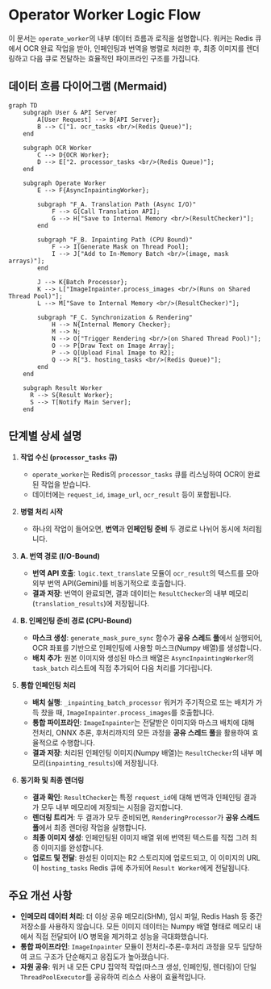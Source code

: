 # Operator Worker Logic Flow

이 문서는 `operate_worker`의 내부 데이터 흐름과 로직을 설명합니다. 워커는 Redis 큐에서 OCR 완료 작업을 받아, 인페인팅과 번역을 병렬로 처리한 후, 최종 이미지를 렌더링하고 다음 큐로 전달하는 효율적인 파이프라인 구조를 가집니다.

## 데이터 흐름 다이어그램 (Mermaid)

```mermaid
graph TD
    subgraph User & API Server
        A[User Request] --> B{API Server};
        B --> C["1. ocr_tasks <br/>(Redis Queue)"];
    end

    subgraph OCR Worker
        C --> D{OCR Worker};
        D --> E["2. processor_tasks <br/>(Redis Queue)"];
    end

    subgraph Operate Worker
        E --> F{AsyncInpaintingWorker};

        subgraph "F_A. Translation Path (Async I/O)"
            F --> G[Call Translation API];
            G --> H["Save to Internal Memory <br/>(ResultChecker)"];
        end

        subgraph "F_B. Inpainting Path (CPU Bound)"
            F --> I[Generate Mask on Thread Pool];
            I --> J["Add to In-Memory Batch <br/>(image, mask arrays)"];
        end
        
        J --> K{Batch Processor};
        K --> L["ImageInpainter.process_images <br/>(Runs on Shared Thread Pool)"];
        L --> M["Save to Internal Memory <br/>(ResultChecker)"];

        subgraph "F_C. Synchronization & Rendering"
            H --> N{Internal Memory Checker};
            M --> N;
            N --> O["Trigger Rendering <br/>(on Shared Thread Pool)"];
            O --> P[Draw Text on Image Array];
            P --> Q[Upload Final Image to R2];
            Q --> R["3. hosting_tasks <br/>(Redis Queue)"];
        end
    end
    
    subgraph Result Worker
      R --> S{Result Worker};
      S --> T[Notify Main Server];
    end
```

## 단계별 상세 설명

1.  **작업 수신 (`processor_tasks` 큐)**
    *   `operate_worker`는 Redis의 `processor_tasks` 큐를 리스닝하여 OCR이 완료된 작업을 받습니다.
    *   데이터에는 `request_id`, `image_url`, `ocr_result` 등이 포함됩니다.

2.  **병렬 처리 시작**
    *   하나의 작업이 들어오면, **번역**과 **인페인팅 준비** 두 경로로 나뉘어 동시에 처리됩니다.

3.  **A. 번역 경로 (I/O-Bound)**
    *   **번역 API 호출**: `logic.text_translate` 모듈이 `ocr_result`의 텍스트를 모아 외부 번역 API(Gemini)를 비동기적으로 호출합니다.
    *   **결과 저장**: 번역이 완료되면, 결과 데이터는 `ResultChecker`의 내부 메모리(`translation_results`)에 저장됩니다.

4.  **B. 인페인팅 준비 경로 (CPU-Bound)**
    *   **마스크 생성**: `generate_mask_pure_sync` 함수가 **공유 스레드 풀**에서 실행되어, OCR 좌표를 기반으로 인페인팅에 사용할 마스크(Numpy 배열)를 생성합니다.
    *   **배치 추가**: 원본 이미지와 생성된 마스크 배열은 `AsyncInpaintingWorker`의 `task_batch` 리스트에 직접 추가되어 다음 처리를 기다립니다.

5.  **통합 인페인팅 처리**
    *   **배치 실행**: `_inpainting_batch_processor` 워커가 주기적으로 또는 배치가 가득 찼을 때, `ImageInpainter.process_images`를 호출합니다.
    *   **통합 파이프라인**: `ImageInpainter`는 전달받은 이미지와 마스크 배치에 대해 전처리, ONNX 추론, 후처리까지의 모든 과정을 **공유 스레드 풀**을 활용하여 효율적으로 수행합니다.
    *   **결과 저장**: 처리된 인페인팅 이미지(Numpy 배열)는 `ResultChecker`의 내부 메모리(`inpainting_results`)에 저장됩니다.

6.  **동기화 및 최종 렌더링**
    *   **결과 확인**: `ResultChecker`는 특정 `request_id`에 대해 번역과 인페인팅 결과가 모두 내부 메모리에 저장되는 시점을 감지합니다.
    *   **렌더링 트리거**: 두 결과가 모두 준비되면, `RenderingProcessor`가 **공유 스레드 풀**에서 최종 렌더링 작업을 실행합니다.
    *   **최종 이미지 생성**: 인페인팅된 이미지 배열 위에 번역된 텍스트를 직접 그려 최종 이미지를 완성합니다.
    *   **업로드 및 전달**: 완성된 이미지는 R2 스토리지에 업로드되고, 이 이미지의 URL이 `hosting_tasks` Redis 큐에 추가되어 `Result Worker`에게 전달됩니다.

## 주요 개선 사항

*   **인메모리 데이터 처리**: 더 이상 공유 메모리(SHM), 임시 파일, Redis Hash 등 중간 저장소를 사용하지 않습니다. 모든 이미지 데이터는 Numpy 배열 형태로 메모리 내에서 직접 전달되어 I/O 병목을 제거하고 성능을 극대화했습니다.
*   **통합 파이프라인**: `ImageInpainter` 모듈이 전처리-추론-후처리 과정을 모두 담당하여 코드 구조가 단순해지고 응집도가 높아졌습니다.
*   **자원 공유**: 워커 내 모든 CPU 집약적 작업(마스크 생성, 인페인팅, 렌더링)이 단일 `ThreadPoolExecutor`를 공유하여 리소스 사용이 효율적입니다.
